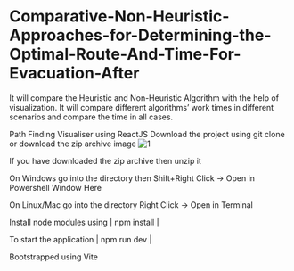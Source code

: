 # Comparative-Non-Heuristic-Approaches-for-Determining-the-Optimal-Route-And-Time-For-Evacuation-After
It will compare the Heuristic and Non-Heuristic Algorithm with the help of visualization. It will compare different algorithms’ work times in different scenarios and compare the time in all cases.


Path Finding Visualiser using ReactJS
Download the project using git clone or download the zip archive
image
![1](https://github.com/AadityaP1811/Comparative-Non-Heuristic-Approaches-for-Determining-the-Optimal-Route-And-Time-For-Evacuation-After/assets/94757097/2f8dfb9c-8d81-45ee-b5da-8be7eabfe40a)

If you have downloaded the zip archive then unzip it

On Windows
go into the directory then Shift+Right Click -> Open in Powershell Window Here

On Linux/Mac
go into the directory Right Click -> Open in Terminal

Install node modules using
| npm install |

To start the application
| npm run dev |

Bootstrapped using Vite
